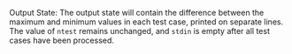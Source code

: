 Output State: The output state will contain the difference between the maximum and minimum values in each test case, printed on separate lines. The value of `ntest` remains unchanged, and `stdin` is empty after all test cases have been processed.